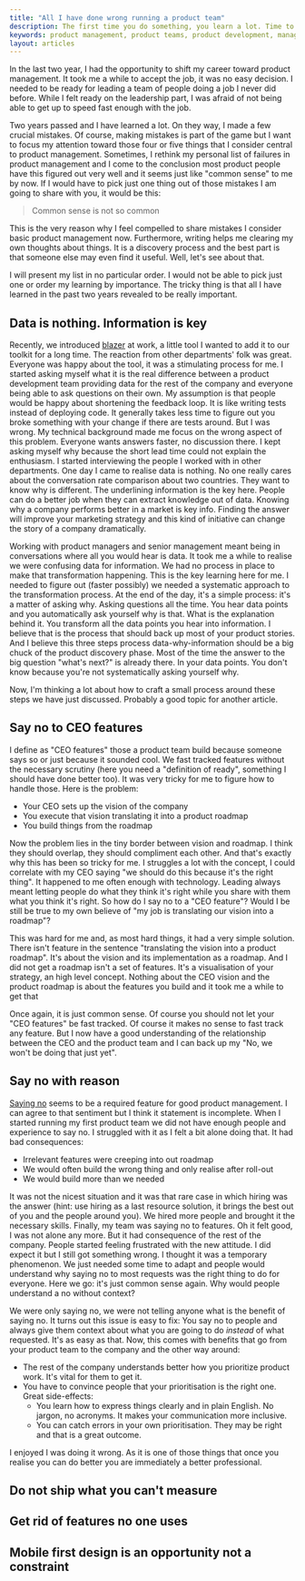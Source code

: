 ```yaml
---
title: "All I have done wrong running a product team"
description: The first time you do something, you learn a lot. Time to share that.
keywords: product management, product teams, product development, management
layout: articles
---
```


In the last two year, I had the opportunity to shift my career toward product
management. It took me a while to accept the job, it was no easy decision.
I needed to be ready for leading a team of people doing a job I never did
before. While I felt ready on the leadership part, I was afraid of not being
able to get up to speed fast enough with the job.

Two years passed and I have learned a lot. On they way, I made a few crucial
mistakes. Of course, making mistakes is part of the game but I want to focus
my attention toward those four or five things that I consider central to
product management. Sometimes, I rethink my personal list of failures in
product management and I come to the conclusion most product people have this
figured out very well and it seems just like "common sense" to me by now. If
I would have to pick just one thing out of those mistakes I am going to share
with you, it would be this:

> Common sense is not so common

This is the very reason why I feel compelled to share mistakes I consider
basic product management now. Furthermore, writing helps me clearing my own
thoughts about things. It is a discovery process and the best part is that
someone else may even find it useful. Well, let's see about that.

I will present my list in no particular order. I would not be able to pick
just one or order my learning by importance. The tricky thing is that all I
have learned in the past two years revealed to be really important.

## Data is nothing. Information is key

Recently, we introduced [blazer](https://github.com/ankane/blazer) at work,
a little tool I wanted to add it to our toolkit for a long time. The reaction
from other departments' folk was great. Everyone was happy about the tool, it
was a stimulating process for me. I started asking myself what it is the real
difference between a product development team providing data for the rest of
the company and everyone being able to ask questions on their own. My
assumption is that people would be happy about shortening the feedback loop.
It is like writing tests instead of deploying code. It generally takes less
time to figure out you broke something with your change if there are tests
around. But I was wrong. My technical background made me focus on the wrong
aspect of this problem. Everyone wants answers faster, no discussion there.
I kept asking myself why because the short lead time could not explain the
enthusiasm. I started interviewing the people I worked with in other
departments. One day I came to realise data is nothing. No one really cares
about the conversation rate comparison about two countries. They want to know
why is different. The underlining information is the key here. People can do
a better job when they can extract knowledge out of data. Knowing why
a company performs better in a market is key info. Finding the answer will
improve your marketing strategy and this kind of initiative can change the
story of a company dramatically.

Working with product managers and senior management meant being in
conversations where all you would hear is data. It took me a while to realise
we were confusing data for information. We had no process in place to make
that transformation happening. This is the key learning here for me. I needed
to figure out (faster possibly) we needed a systematic approach to the
transformation process. At the end of the day, it's a simple process: it's
a matter of asking why. Asking questions all the time. You hear data points
and you automatically ask yourself why is that. What is the explanation behind
it. You transform all the data points you hear into information. I believe
that is the process that should back up most of your product stories. And
I believe this three steps process data-why-information should be a big chuck
of the product discovery phase. Most of the time the answer to the big
question "what's next?" is already there. In your data points. You don't know
because you're not systematically asking yourself why.

Now, I'm thinking a lot about how to craft a small process around these steps
we have just discussed. Probably a good topic for another article.

## Say no to CEO features

I define as "CEO features" those a product team build because someone says so
or just because it sounded cool. We fast tracked features without the
necessary scrutiny (here you need a "definition of ready", something I should
have done better too). It was very tricky for me to figure how to handle
those. Here is the problem:

- Your CEO sets up the vision of the company
- You execute that vision translating it into a product roadmap
- You build things from the roadmap

Now the problem lies in the tiny border between vision and roadmap. I think
they should overlap, they should compliment each other. And that's exactly why
this has been so tricky for me. I struggles a lot with the concept, I could
correlate with my CEO saying "we should do this because it's the right thing".
It happened to me often enough with technology. Leading always meant letting
people do what they think it's right while you share with them what you think
it's right. So how do I say no to a "CEO feature"? Would I be still be true to
my own believe of "my job is translating our vision into a roadmap"?

This was hard for me and, as most hard things, it had a very simple solution.
There isn't feature in the sentence "translating the vision into a product
roadmap". It's about the vision and its implementation as a roadmap. And I did
not get a roadmap isn't a set of features. It's a visualisation of your
strategy, an high level concept. Nothing about the CEO vision and the product
roadmap is about the features you build and it took me a while to get that

Once again, it is just common sense. Of course you should not let your "CEO
features" be fast tracked. Of course it makes no sense to fast track any
feature. But I now have a good understanding of the relationship between the
CEO and the product team and I can back up my "No, we won't be doing that just
yet".

## Say no with reason

[Saying no](https://duckduckgo.com/?q=saying+no+product+managment&ia=web)
seems to be a required feature for good product management. I can agree to
that sentiment but I think it statement is incomplete. When I started running
my first product team we did not have enough people and experience to say no.
I struggled with it as I felt a bit alone doing that. It had bad consequences:

- Irrelevant features were creeping into out roadmap
- We would often build the wrong thing and only realise after roll-out
- We would build more than we needed

It was not the nicest situation and it was that rare case in which hiring was
the answer (hint: use hiring as a last resource solution, it brings the best
out of you and the people around you). We hired more people and brought it the
necessary skills. Finally, my team was saying no to features. Oh it felt good,
I was not alone any more. But it had consequence of the rest of the company.
People started feeling frustrated with the new attitude. I did expect it but
I still got something wrong. I thought it was a temporary phenomenon. We just
needed some time to adapt and people would understand why saying no to most
requests was the right thing to do for everyone. Here we go: it's just common
sense again. Why would people understand a no without context?

We were only saying no, we were not telling anyone what is the benefit of
saying no. It turns out this issue is easy to fix: You say no to people and
always give them context about what you are going to do *instead* of what
requested. It's as easy as that. Now, this comes with benefits that go from
your product team to the company and the other way around:

- The rest of the company understands better how you prioritize product work.
  It's vital for them to get it.
- You have to convince people that your prioritisation is the right one. Great
  side-effects:
  - You learn how to express things clearly and in plain English. No jargon,
    no acronyms. It makes your communication more inclusive.
  - You can catch errors in your own prioritisation. They may be right and
    that is a great outcome.

I enjoyed I was doing it wrong. As it is one of those things that once you
realise you can do better you are immediately a better professional.

## Do not ship what you can't measure

## Get rid of features no one uses

## Mobile first design is an opportunity not a constraint
